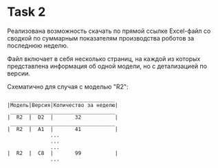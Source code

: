# Task 2
Реализована возможность скачать по прямой ссылке Excel-файл со сводкой по суммарным показателям производства роботов
за последнюю неделю. 

Файл включает в себя несколько страниц, на каждой из которых представлена информация об одной модели, но с детализацией
по версии. 

Схематично для случая с моделью "R2":

```
 __________________________________
|Модель|Версия|Количество за неделю|
 __________________________________
|  R2  |  D2  |       32           |
 __________________________________
|  R2  |  A1  |       41           |
              ...
              ... 
              ...
|  R2  |  С8  |       99           |
              ...  
```
